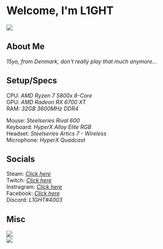 # Welcome, I'm L1GHT
<a href="https://l1ght1dk.github.io/"><img src="https://img.shields.io/badge/-Website-ff00ff?style=flat&logo=CodeSandbox&logoColor=white"/></a>
<br>

## About Me
<i>15yo, from Denmark, don't really play that much anymore...</i>

## Setup/Specs
CPU: <i>AMD Ryzen 7 5800x 8-Core</i>
<br>
GPU: <i>AMD Radeon RX 6700 XT</i>
<br>
RAM: <i>32GB 3600MHz DDR4</i>
<br>

Mouse: <i>Steelseries Rival 600</i>
<br>
Keyboard: <i>HyperX Alloy Elite RGB</i>
<br>
Headset: <i>Steelseries Artics 7 - Wireless</i>
<br>
Microphone: <i>HyperX Quadcast</i>
<br>

## Socials
Steam: <i>[Click here](https://steamcommunity.com/id/L1GHT1DK/)</i>
<br>
Twitch: <i>[Click here](https://www.twitch.tv/l1ght1dk)</i>
<br>
Instragram: <i>[Click here](https://www.instagram.com/viktor_kjaer06/)</i>
<br>
Facebook: <i>[Click here](https://www.facebook.com/profile.php?id=100015669614602)</i>
<br>
Discord: <i>L1GHT#4003</i>

## Misc
<img src="https://github-readme-stats.vercel.app/api/top-langs/?username=L1GHT1DK&theme=dark">
<br>
<img src="https://github-readme-stats.vercel.app/api?username=L1GHT1DK&count_private=true&show_icons=true&theme=dark&layout=compact">

